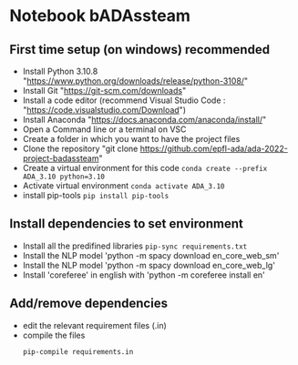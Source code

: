# Notebook bADAssteam

## First time setup (on windows) recommended

- Install Python 3.10.8 "https://www.python.org/downloads/release/python-3108/"
- Install Git "https://git-scm.com/downloads"
- Install a code editor (recommend Visual Studio Code : "https://code.visualstudio.com/Download")
- Install Anaconda "https://docs.anaconda.com/anaconda/install/"
- Open a Command line or a terminal on VSC
- Create a folder in which you want to have the project files
- Clone the repository "git clone https://github.com/epfl-ada/ada-2022-project-badassteam"
- Create a virtual environment for this code `conda create --prefix ADA_3.10 python=3.10`
- Activate virtual environment `conda activate ADA_3.10`
- install pip-tools `pip install pip-tools`

## Install dependencies to set environment

- Install all the predifined libraries `pip-sync requirements.txt`
- Install the NLP model 'python -m spacy download en_core_web_sm'
- Install the NLP model 'python -m spacy download en_core_web_lg'
- Install 'coreferee' in english with 'python -m coreferee install en'

## Add/remove dependencies

- edit the relevant requirement files (.in)
- compile the files
  ```
  pip-compile requirements.in
  ```
